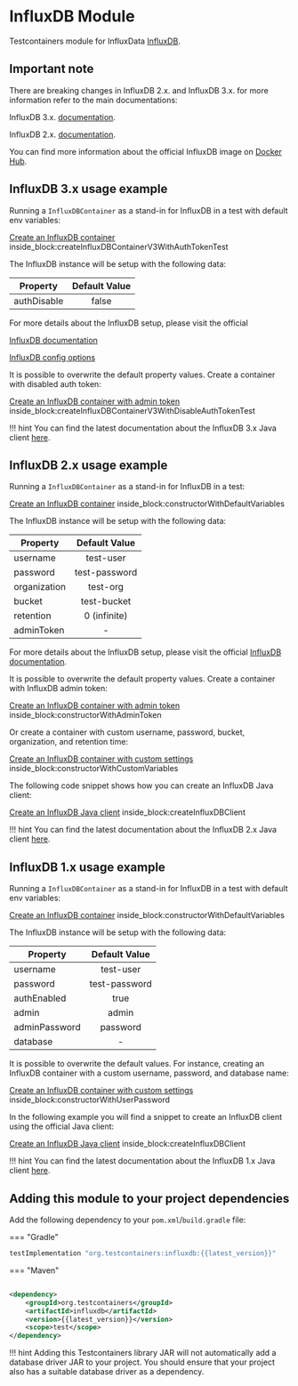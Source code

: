 # InfluxDB Module

Testcontainers module for InfluxData [InfluxDB](https://www.influxdata.com/products/influxdb/).

## Important note

There are breaking changes in InfluxDB 2.x. and InfluxDB 3.x. for more information refer to the main documentations:

InfluxDB 3.x. [documentation](https://www.influxdata.com/blog/influxdb3-open-source-public-alpha/#heading2).

InfluxDB 2.x. [documentation](https://docs.influxdata.com/influxdb/v2.0/upgrade/v1-to-v2/).

You can find more information about the official InfluxDB image on [Docker Hub](https://hub.docker.com/_/influxdb).

## InfluxDB 3.x usage example

Running a `InfluxDBContainer` as a stand-in for InfluxDB in a test with default env variables:

<!--codeinclude-->
[Create an InfluxDB container](../../../modules/influxdb/src/test/java/org/testcontainers/influxdb/InfluxDBV3ContainerTest.java) inside_block:createInfluxDBContainerV3WithAuthTokenTest
<!--/codeinclude-->


The InfluxDB instance will be setup with the following data:<br/>

| Property    | Default Value | 
|-------------|:-------------:|
| authDisable |     false     |

For more details about the InfluxDB setup, please visit the official 

[InfluxDB documentation](https://docs.influxdata.com/influxdb3/core/get-started/)

[InfluxDB config options](https://docs.influxdata.com/influxdb3/core/reference/config-options/)

It is possible to overwrite the default property values. Create a container with disabled auth token:
<!--codeinclude-->
[Create an InfluxDB container with admin token](../../../modules/influxdb/src/test/java/org/testcontainers/influxdb/InfluxDBV3ContainerTest.java) inside_block:createInfluxDBContainerV3WithDisableAuthTokenTest
<!--/codeinclude-->

!!! hint
You can find the latest documentation about the InfluxDB 3.x Java client [here](https://github.com/InfluxCommunity/influxdb3-java).

## InfluxDB 2.x usage example

Running a `InfluxDBContainer` as a stand-in for InfluxDB in a test:

<!--codeinclude-->
[Create an InfluxDB container](../../../modules/influxdb/src/test/java/org/testcontainers/containers/InfluxDBContainerTest.java) inside_block:constructorWithDefaultVariables
<!--/codeinclude-->


The InfluxDB instance will be setup with the following data:<br/>

| Property     | Default Value | 
|--------------|:-------------:|
| username     |   test-user   | 
| password     | test-password | 
| organization |   test-org    |
| bucket       |  test-bucket  |  
| retention    | 0 (infinite)  |
| adminToken   |       -       |

For more details about the InfluxDB setup, please visit the official [InfluxDB documentation](https://docs.influxdata.com/influxdb/v2.0/upgrade/v1-to-v2/docker/#influxdb-2x-initialization-credentials).

It is possible to overwrite the default property values. Create a container with InfluxDB admin token:
<!--codeinclude-->
[Create an InfluxDB container with admin token](../../../modules/influxdb/src/test/java/org/testcontainers/containers/InfluxDBContainerTest.java) inside_block:constructorWithAdminToken
<!--/codeinclude-->

Or create a container with custom username, password, bucket, organization, and retention time:
<!--codeinclude-->
[Create an InfluxDB container with custom settings](../../../modules/influxdb/src/test/java/org/testcontainers/containers/InfluxDBContainerTest.java) inside_block:constructorWithCustomVariables
<!--/codeinclude-->

The following code snippet shows how you can create an InfluxDB Java client:

<!--codeinclude-->
[Create an InfluxDB Java client](../../../modules/influxdb/src/test/java/org/testcontainers/containers/InfluxDBContainerTest.java) inside_block:createInfluxDBClient
<!--/codeinclude-->

!!! hint
    You can find the latest documentation about the InfluxDB 2.x Java client [here](https://github.com/influxdata/influxdb-client-java).

## InfluxDB 1.x usage example

Running a `InfluxDBContainer` as a stand-in for InfluxDB in a test with default env variables:

<!--codeinclude-->
[Create an InfluxDB container](../../../modules/influxdb/src/test/java/org/testcontainers/containers/InfluxDBContainerV1Test.java) inside_block:constructorWithDefaultVariables
<!--/codeinclude-->

The InfluxDB instance will be setup with the following data:<br/>

| Property      | Default Value | 
|---------------|:-------------:|
| username      |   test-user   | 
| password      | test-password | 
| authEnabled   |     true      |  
| admin         |     admin     |
| adminPassword |   password    |
| database      |       -       |

It is possible to overwrite the default values. 
For instance, creating an InfluxDB container with a custom username, password, and database name:
<!--codeinclude-->
[Create an InfluxDB container with custom settings](../../../modules/influxdb/src/test/java/org/testcontainers/containers/InfluxDBContainerV1Test.java) inside_block:constructorWithUserPassword
<!--/codeinclude-->

In the following example you will find a snippet to create an InfluxDB client using the official Java client:

<!--codeinclude-->
[Create an InfluxDB Java client](../../../modules/influxdb/src/test/java/org/testcontainers/containers/InfluxDBContainerV1Test.java) inside_block:createInfluxDBClient
<!--/codeinclude-->

!!! hint
    You can find the latest documentation about the InfluxDB 1.x Java client [here](https://github.com/influxdata/influxdb-java).

## Adding this module to your project dependencies

Add the following dependency to your `pom.xml`/`build.gradle` file:

=== "Gradle"

```groovy
testImplementation "org.testcontainers:influxdb:{{latest_version}}"
```

=== "Maven"

```xml

<dependency>
    <groupId>org.testcontainers</groupId>
    <artifactId>influxdb</artifactId>
    <version>{{latest_version}}</version>
    <scope>test</scope>
</dependency>
```

!!! hint
    Adding this Testcontainers library JAR will not automatically add a database driver JAR to your project. You should ensure that your project also has a suitable database driver as a dependency.
